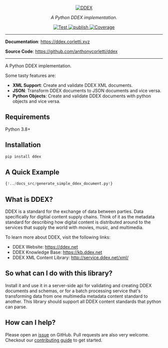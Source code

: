 <p align="center">
  <a href="https://ddex.corletti.xyz"><img src="https://ddex.net/wp-content/uploads/2018/10/ddex-logo-strapline-rgb.png" alt="DDEX"></a>
</p>
<p align="center">
    <em>A Python DDEX implementation.</em>
</p>
<p align="center">
<a href="https://github.com/anthonycorletti/ddex/actions?query=workflow%3Atest" target="_blank">
    <img src="https://github.com/anthonycorletti/ddex/workflows/test/badge.svg" alt="Test">
</a>
<a href="https://github.com/anthonycorletti/ddex/actions?query=workflow%3Apublish" target="_blank">
    <img src="https://github.com/anthonycorletti/ddex/workflows/publish/badge.svg" alt="publish">
</a>
<a href="https://codecov.io/gh/anthonycorletti/ddex" target="_blank">
    <img src="https://img.shields.io/codecov/c/github/anthonycorletti/ddex?color=%2334D058" alt="Coverage">
</a>
</p>

---

**Documentation**: <a href="https://ddex.corletti.xyz" target="_blank">https://ddex.corletti.xyz</a>

**Source Code**: <a href="https://github.com/anthonycorletti/ddex" target="_blank">https://github.com/anthonycorletti/ddex</a>

---

A Python DDEX implementation.

Some tasty features are:

* **XML Support**: Create and validate DDEX XML documents.
* **JSON**: Transform DDEX documents to JSON documents and vice versa.
* **Python Objects**: Create and validate DDEX documents with python objects and vice versa.

## Requirements

Python 3.8+

## Installation

```sh
pip install ddex
```

## A Quick Example

```Python
{!../docs_src/generate_simple_ddex_document.py!}
```

## What is DDEX?

DDEX is a standard for the exchange of data between parties. Data specifically for digitial content supply chains. Think of it as the metadata standard for describing how digital content is distributed around to the services that supply the world with movies, music, and multimedia.

To learn more about DDEX, visit the following links:

- DDEX Website: https://ddex.net
- DDEX Knowledge Base: https://kb.ddex.net
- DDEX XML Content Library: http://service.ddex.net/xml/

## So what can I do with this library?

Install it and use it in a server-side api for validating and creating DDEX documents and schemas, or for a batch processing service that's transforming data from one  multimedia metadata content standard to another. This library should support all DDEX content standards that python can parse.

## How can I help?

Please open an [issue](https://github.com/anthonycorletti/ddex/issues/new/choose) on GitHub. Pull requests are also very welcome. Checkout our [contributing guide](contributing.md) to get started.

&nbsp;

&nbsp;
